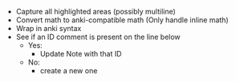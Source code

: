 - Capture all highlighted areas (possibly multiline)
- Convert math to anki-compatible math (Only handle inline math)
- Wrap in anki syntax
- See if an ID comment is present on the line below
  - Yes:
    - Update Note with that ID
  - No:
    - create a new one

